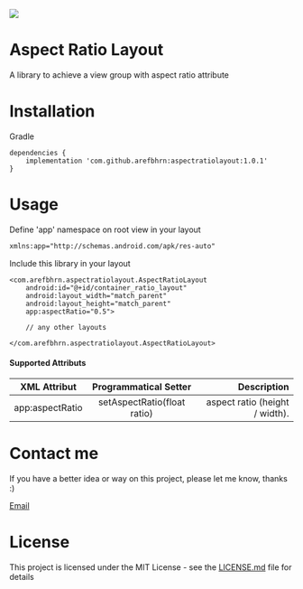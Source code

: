 [![](https://jitpack.io/v/arefbhrn/AspectRatioLayout.svg)](https://jitpack.io/#arefbhrn/AspectRatioLayout)

Aspect Ratio Layout
==============================

A library to achieve a view group with aspect ratio attribute

Installation
===============================

Gradle

```
dependencies {
    implementation 'com.github.arefbhrn:aspectratiolayout:1.0.1'
}
```

Usage
===========================

Define 'app' namespace on root view in your layout

```xml
xmlns:app="http://schemas.android.com/apk/res-auto"
```

Include this library in your layout
```
<com.arefbhrn.aspectratiolayout.AspectRatioLayout
    android:id="@+id/container_ratio_layout"
    android:layout_width="match_parent"
    android:layout_height="match_parent"
    app:aspectRatio="0.5">
    
    // any other layouts
    
</com.arefbhrn.aspectratiolayout.AspectRatioLayout>
 ```
 
####  Supported Attributs

| XML Attribut        | Programmatical Setter           | Description  |
| ------------- |:-------------:| ---------:|
| app:aspectRatio      | setAspectRatio(float ratio)     | aspect ratio (height / width). |
 
Contact me
===========================

If you have a better idea or way on this project, please let me know, thanks :)

[Email](mailto:arefprivate@gmail.com)

License
===========================

This project is licensed under the MIT License - see the [LICENSE.md](LICENSE.md) file for details
